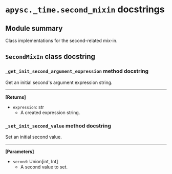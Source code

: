 # `apysc._time.second_mixin` docstrings

## Module summary

Class implementations for the second-related mix-in.

## `SecondMixIn` class docstring

### `_get_init_second_argument_expression` method docstring

Get an initial second's argument expression string.<hr>

**[Returns]**

- `expression`: str
  - A created expression string.

### `_set_init_second_value` method docstring

Set an initial second value.<hr>

**[Parameters]**

- `second`: Union[int, Int]
  - A second value to set.
